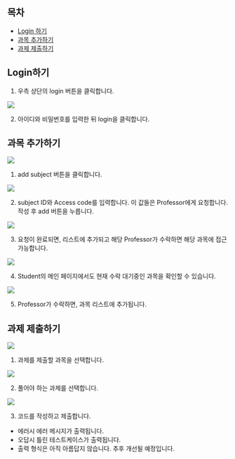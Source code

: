 ## 목차
- <a href="https://github.com/ByoungJoonIm/University-Coding-Site/blob/master/docs/Student_guide.md#login%ED%95%98%EA%B8%B0">Login 하기</a>
- <a href="https://github.com/ByoungJoonIm/University-Coding-Site/blob/master/docs/Student_guide.md#%EA%B3%BC%EB%AA%A9-%EC%B6%94%EA%B0%80%ED%95%98%EA%B8%B0">과목 추가하기</a>
- <a href="https://github.com/ByoungJoonIm/University-Coding-Site/blob/master/docs/Student_guide.md#%EA%B3%BC%EC%A0%9C-%EC%A0%9C%EC%B6%9C%ED%95%98%EA%B8%B0">과제 제출하기</a>

## Login하기
1. 우측 상단의 login 버튼을 클릭합니다.
  
  ![](https://github.com/ByoungJoonIm/University-Coding-Site/blob/master/captures/student_login_1.JPG)

2. 아이디와 비밀번호를 입력한 뒤 login을 클릭합니다.

## 과목 추가하기

  ![](https://github.com/ByoungJoonIm/University-Coding-Site/blob/master/captures/student_add_subject_1.JPG)

1. add subject 버튼을 클릭합니다.

  ![](https://github.com/ByoungJoonIm/University-Coding-Site/blob/master/captures/student_add_subject_2.JPG)

2. subject ID와 Access code를 입력합니다. 이 값들은 Professor에게 요청합니다. 작성 후 add 버튼을 누릅니다.

  ![](https://github.com/ByoungJoonIm/University-Coding-Site/blob/master/captures/student_add_subject_3.JPG)

3. 요청이 완료되면, 리스트에 추가되고 해당 Professor가 수락하면 해당 과목에 접근 가능합니다.

  ![](https://github.com/ByoungJoonIm/University-Coding-Site/blob/master/captures/student_add_subject_4.JPG)

4. Student의 메인 페이지에서도 현재 수락 대기중인 과목을 확인할 수 있습니다.

  ![](https://github.com/ByoungJoonIm/University-Coding-Site/blob/master/captures/student_add_subject_5.JPG)

5. Professor가 수락하면, 과목 리스트에 추가됩니다.

## 과제 제출하기

  ![](https://github.com/ByoungJoonIm/University-Coding-Site/blob/master/captures/student_submit_assignment_1.JPG)

1. 과제를 제출할 과목을 선택합니다.

  ![](https://github.com/ByoungJoonIm/University-Coding-Site/blob/master/captures/student_submit_assignment_2.JPG)

2. 풀어야 하는 과제를 선택합니다.

  ![](https://github.com/ByoungJoonIm/University-Coding-Site/blob/master/captures/student_submit_assignment_3.JPG)

3. 코드를 작성하고 제출합니다.
  - 에러시 에러 메시지가 출력됩니다.
  - 오답시 틀린 테스트케이스가 출력됩니다.
  - 출력 형식은 아직 아름답지 않습니다. 추후 개선될 예정입니다.

